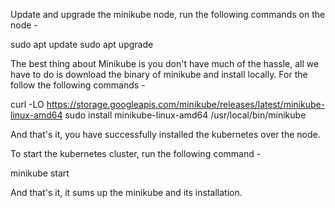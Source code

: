 Update and upgrade the minikube node, run the following commands on the node -

sudo apt update
sudo apt upgrade

The best thing about Minikube is you don't have much of the hassle, all we have to do is download the binary of minikube and install locally. For the follow the following commands - 

curl -LO https://storage.googleapis.com/minikube/releases/latest/minikube-linux-amd64
sudo install minikube-linux-amd64 /usr/local/bin/minikube

And that's it, you have successfully installed the kubernetes over the node.

To start the kubernetes cluster, run the following command -

minikube start

And that's it, it sums up the minikube and its installation.